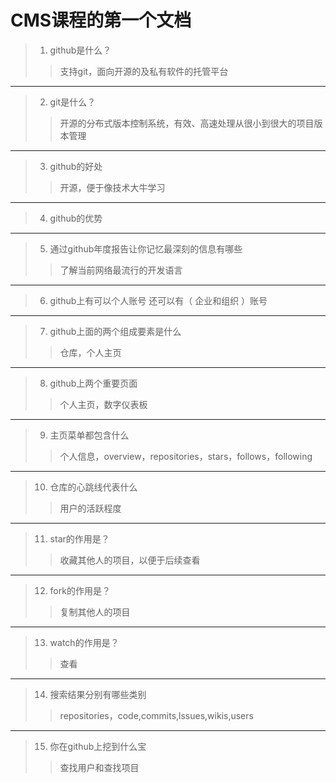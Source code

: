 # CMS课程的第一个文档    

>1. github是什么？    
 >> 支持git，面向开源的及私有软件的托管平台
  -----
>2. git是什么？
 >> 开源的分布式版本控制系统，有效、高速处理从很小到很大的项目版本管理
  ----
>3. github的好处
>>  开源，便于像技术大牛学习
  -----
>4. github的优势
  ----
>5. 通过github年度报告让你记忆最深刻的信息有哪些
>>了解当前网络最流行的开发语言
   ----
>6. github上有可以个人账号 还可以有（ 企业和组织 ）账号
----
>7. github上面的两个组成要素是什么
  >>仓库，个人主页
  -----
>8. github上两个重要页面
  >>个人主页，数字仪表板
  ----
>9. 主页菜单都包含什么
 >> 个人信息，overview，repositories，stars，follows，following
----
>10. 仓库的心跳线代表什么
  >> 用户的活跃程度
  ---- 
>11. star的作用是？
  >> 收藏其他人的项目，以便于后续查看
  ---- 
>12. fork的作用是？
   >>复制其他人的项目
  ---- 
>13. watch的作用是？
>>  查看
 ---- 
>14. 搜索结果分别有哪些类别
  >> repositories，code,commits,lssues,wikis,users
  ---- 
>15. 你在github上挖到什么宝
   >>查找用户和查找项目
